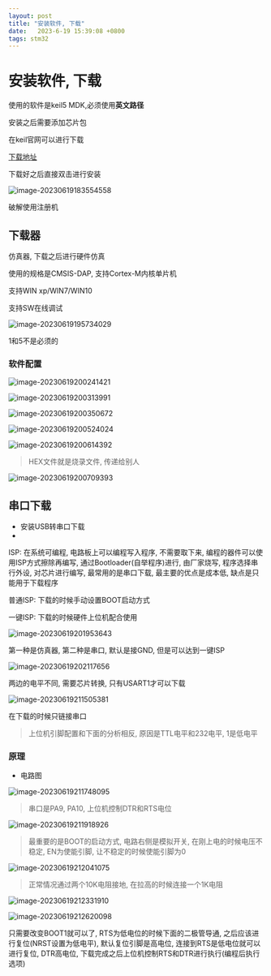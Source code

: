 ```yaml
---
layout: post
title: "安装软件, 下载" 
date:   2023-6-19 15:39:08 +0800
tags: stm32
---
```


# 安装软件, 下载



使用的软件是keil5 MDK,必须使用**英文路径**

安装之后需要添加芯片包

在keil官网可以进行下载

[下载地址](https://www.keil.arm.com/packs/)

下载好之后直接双击进行安装

![image-20230619183554558](https://picture-01-1316374204.cos.ap-beijing.myqcloud.com/image/202310281059343.png)

破解使用注册机

## 下载器

仿真器, 下载之后进行硬件仿真

使用的规格是CMSIS-DAP, 支持Cortex-M内核单片机

支持WIN xp/WIN7/WIN10

支持SW在线调试

![image-20230619195734029](https://picture-01-1316374204.cos.ap-beijing.myqcloud.com/image/202310281059344.png)

1和5不是必须的

### 软件配置

![image-20230619200241421](https://picture-01-1316374204.cos.ap-beijing.myqcloud.com/image/202310281059346.png)

![image-20230619200313991](https://picture-01-1316374204.cos.ap-beijing.myqcloud.com/image/202310281059347.png)

![image-20230619200350672](https://picture-01-1316374204.cos.ap-beijing.myqcloud.com/image/202310281059348.png)

![image-20230619200524024](https://picture-01-1316374204.cos.ap-beijing.myqcloud.com/image/202310281059349.png)

![image-20230619200614392](https://picture-01-1316374204.cos.ap-beijing.myqcloud.com/image/202310281059350.png)

>   HEX文件就是烧录文件, 传递给别人

![image-20230619200709393](https://picture-01-1316374204.cos.ap-beijing.myqcloud.com/image/202310281059351.png)

## 串口下载

+   安装USB转串口下载
+   

ISP: 在系统可编程, 电路板上可以编程写入程序, 不需要取下来, 编程的器件可以使用ISP方式擦除再编写, 通过Bootloader(自举程序)进行, 由厂家烧写, 程序选择串行外设, 对芯片进行编写, 最常用的是串口下载, 最主要的优点是成本低, 缺点是只能用于下载程序

普通ISP: 下载的时候手动设置BOOT启动方式

一键ISP: 下载的时候硬件上位机配合使用

![image-20230619201953643](https://picture-01-1316374204.cos.ap-beijing.myqcloud.com/image/202310281059352.png)

第一种是仿真器, 第二种是串口, 默认是接GND, 但是可以达到一键ISP

![image-20230619202117656](https://picture-01-1316374204.cos.ap-beijing.myqcloud.com/image/202310281059353.png)

两边的电平不同, 需要芯片转换, 只有USART1才可以下载



![image-20230619211505381](https://picture-01-1316374204.cos.ap-beijing.myqcloud.com/image/202310281059354.png)

在下载的时候只链接串口

>   上位机引脚配置和下面的分析相反, 原因是TTL电平和232电平, 1是低电平

### 原理

+   电路图

![image-20230619211748095](https://picture-01-1316374204.cos.ap-beijing.myqcloud.com/image/202310281059355.png)

>   串口是PA9, PA10, 上位机控制DTR和RTS电位

![image-20230619211918926](https://picture-01-1316374204.cos.ap-beijing.myqcloud.com/image/202310281059356.png)

>   最重要的是BOOT的启动方式, 电路右侧是模拟开关, 在刚上电的时候电压不稳定, EN为使能引脚, 让不稳定的时候使能引脚为0



![image-20230619212041075](https://picture-01-1316374204.cos.ap-beijing.myqcloud.com/image/202310281059357.png)

>   正常情况通过两个10K电阻接地, 在拉高的时候连接一个1K电阻

![image-20230619212331910](https://picture-01-1316374204.cos.ap-beijing.myqcloud.com/image/202310281059358.png)

![image-20230619212620098](https://picture-01-1316374204.cos.ap-beijing.myqcloud.com/image/202310281059359.png)

只需要改变BOOT1就可以了, RTS为低电位的时候下面的二极管导通, 之后应该进行复位(NRST设置为低电平), 默认复位引脚是高电位, 连接到RTS是低电位就可以进行复位, DTR高电位, 下载完成之后上位机控制RTS和DTR进行执行(编程后执行选项)






